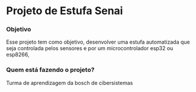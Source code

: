 # Projeto de Estufa Senai

### Objetivo

Esse projeto tem como objetivo, desenvolver uma estufa automatizada que seja controlada pelos sensores e por um microcontrolador esp32 ou esp8266,

### Quem está fazendo o projeto?

Turma de aprendizagem da bosch de cibersistemas


